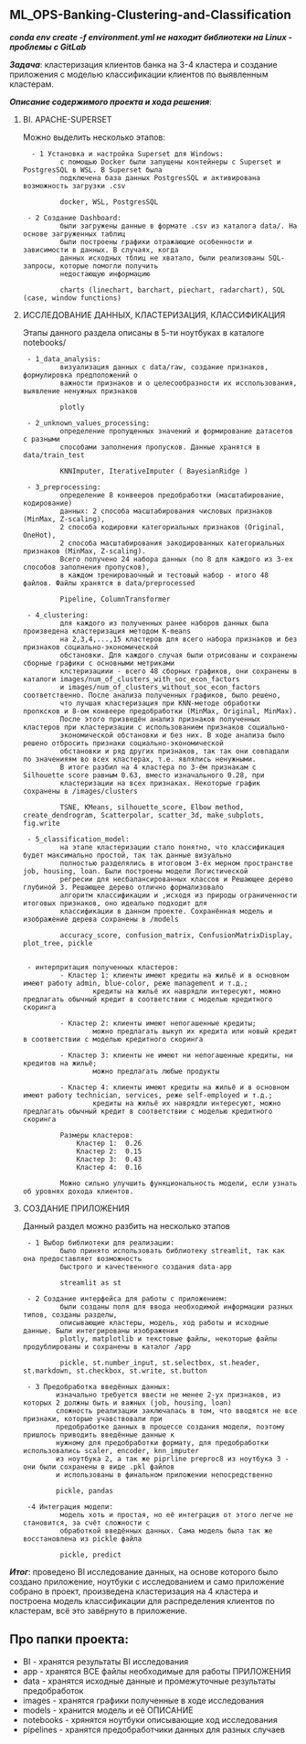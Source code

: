 ## ML_OPS-Banking-Сlustering-and-Classification

***conda env create -f environment.yml не находит библиотеки на Linux - проблемы с GitLab***

***Задача***: кластеризация клиентов банка на 3-4 кластера и 
        создание приложения с моделью классификации клиентов по 
        выявленным кластерам.


***Описание содержимого проекта и хода решения***:

1. BI. APACHE-SUPERSET

   Можно выделить несколько этапов:
    
         - 1 Установка и настройка Superset для Windows:
                с помощью Docker были запущены контейнеры с Superset и PostgresSQL в WSL. В Superset была
                подключена база данных PostgresSQL и активирована возможность загрузки .csv

                docker, WSL, PostgresSQL

        - 2 Создание Dashboard:
                были загружены данные в формате .csv из каталога data/. На основе загруженных таблиц
                были построены графики отражающие особенности и зависимости в данных. В случаях, когда
                данных исходных тблиц не хватало, были реализованы SQL-запросы, которые помогли получить
                недостающую информацию

                charts (linechart, barchart, piechart, radarchart), SQL (case, window functions)

                

2. ИССЛЕДОВАНИЕ ДАННЫХ, КЛАСТЕРИЗАЦИЯ, КЛАССИФИКАЦИЯ

    Этапы данного раздела описаны в 5-ти ноутбуках в каталоге notebooks/

        - 1_data_analysis:
                визуализация данных c data/raw, создание признаков, формулировка предположений о
                важности признаков и о целесообразности их исспользования, выявление ненужных признаков

                plotly

        - 2_unknown_values_processing:
                определение пропущенных значений и формирование датасетов с разными
                способами заполнения пропусков. Данные хранятся в data/train_test

                KNNImputer, IterativeImputer ( BayesianRidge )

        - 3_preprocessing:
                определение 8 конвееров предобработки (масштабирование, кодирование)
                данных: 2 способа масштабирования числовых признаков (MinMax, Z-scaling),
                2 способа кодировки категориальных признаков (Original, OneHot),
                2 способа масштабирования закодированных категориальных признаков (MinMax, Z-scaling).
                Всего получено 24 набора данных (по 8 для каждого из 3-ех способов заполнения пропусков),
                в каждом тренироваочный и тестовый набор - итого 48 файлов. Файлы хранятся в data/preprocessed

                Pipeline, ColumnTransformer

        - 4_clustering:
                для каждого из полученных ранее наборов данных была произведена кластеризация методом K-means
                на 2,3,4,...,15 кластеров для всего набора признаков и без признаков социально-экономической
                обстановки. Для каждого случая были отрисованы и сохранены сборные графики с основными метриками
                клстеризациии - всего 48 сборных графиков, они сохранены в каталоги images/num_of_clusters_with_soc_econ_factors
                и images/num_of_clusters_without_soc_econ_factors соответственно. После анализа полученных графиков, было решено,
                что лучшая кластеризация при KNN-методе обработки пропксков и 8-ом конвеере предобработки (MinMax, Original, MinMax).
                После этого призведён анализ признаков полученных кластеров при кластеризации с использованием признаков социально-
                экономической обстановки и без них. В ходе анализа было решено отбросить признаки социально-экономической
                обстановки и ряд других признаков, так так они совпадали по значенияям во всех кластерах, т.е. являлись ненужными.
                В итоге разбил на 4 кластера по 3-ём признакам с Silhouette score равным 0.63, вместо изначального 0.28, при
                кластеризации на всех признаках. Некоторые график сохранены в /images/clusters

                TSNE, KMeans, silhouette_score, Elbow method, create_dendrogram, Scatterpolar, scatter_3d, make_subplots, fig.write

        - 5_classification_model:
                на этапе кластеризации стало понятно, что классификация будет максимально простой, так так данные визуально 
                полностью разделялись в итоговом 3-ёх мерном пространстве job, housing, loan. Были построены модели Логистической 
                регресии для несбалансированных классов и Решающее дерево глубиной 3. Решающее дерево отлично формализовало
                алгоритм классификации и ,исходя из природы ограниченности итоговых признаков, оно идеально подходит для 
                классификации в данном проекте. Сохранённая модель и изображение дерева сохранены в /models

                accuracy_score, confusion_matrix, ConfusionMatrixDisplay, plot_tree, pickle


        - интерпритация полученных кластеров:
                - Кластер 1: клиенты имеют кредиты на жильё и в основном имеют работу admin, blue-color, реже management и т.д.;
                        кредиты на жильё их наврядли интересуют, можно предлагать обычный кредит в соответствии с моделью кредитного скоринга

                - Кластер 2: клиенты имеют непогашенные кредиты;
                        можно предлагать выкуп их кредита или новый кредит в соответствии с моделью кредитного скоринга

                - Кластер 3: клиенты не имеют ни непогашенные кредиты, ни кредитов на жильё;
                        можно предлагать любые продукты

                - Кластер 4: клиенты имеют кредиты на жильё и в основном имеют работу technician, services, реже self-employed и т.д.;
                        кредиты на жильё их наврядли интересуют, можно предлагать обычный кредит в соответствии с моделью кредитного скоринга

                Размеры кластеров:
                    Кластер 1:  0.26
                    Кластер 2:  0.15
                    Кластер 3:  0.43
                    Кластер 4:  0.16

                Можно сильно улучшить функциональность модели, если узнать об уровнях дохода клиентов.

            

3. СОЗДАНИЕ ПРИЛОЖЕНИЯ
    
    Данный раздел можно разбить на несколько этапов

        - 1 Выбор библиотеки для реализации:
                было принято использовать библиотеку streamlit, так как она предоставляет возможность
                быстрого и качественного создания data-app

                streamlit as st

        - 2 Создание интерфейса для работы с приложением:
                были созданы поля для ввода необходимой информации разных типов, созданы разделы, 
                описывающие кластеры, модель, ход работы и исходные данные. Были интегрированы изображения
                plotly, matplotlib и текстовые файлы, некоторые файлы продублированы и сохранены в каталог /app

                pickle, st.number_input, st.selectbox, st.header, st.markdown, st.checkbox, st.write, st.button

        - 3 Предобработка введённых данных:
               изначально требуется ввести не менее 2-ух признаков, из которых 2 должны быть и важных (job, housing, loan)
               сложность реализации заключалась в том, что вводятся не все признаки, которые учавствовали при
               предобработке данных в процессе создания модели, поэтому пришлось приводить введённые данные к 
               нужному для предобработки формату, для предобработки использовались scaler, encoder, knn_imputer 
               из ноутбука 2, а так же piprline preproc8 из ноутбука 3 - они были сохранены в виде .pkl файлов 
               и использованы в финальном приложении непосредственно

               pickle, pandas

        -4 Интеграция модели:
                модель хоть и простая, но её интеграция от этого легче не становится, за счёт сложности с 
                обработкой введённых данных. Сама модель была так же восстановлена из pickle файла

                pickle, predict



***Итог***: проведено BI исследование данных, на основе которого было создано приложение,
      ноутбуки с исследованием и само приложение собрано в проект, произведена 
      кластеризация на 4 кластера и построена модель классификации для распределения
      клиентов по кластерам, всё это завёрнуто в приложение.

## Про папки проекта:

- BI - хранятся результаты BI исследования
- app - хранятся ВСЕ файлы необходимые для работы ПРИЛОЖЕНИЯ
- data - хранятся исходные данные и промежуточные результаты предобработок
- images - хранятся графики полученные в ходе исследования
- models - хранится модель и её ОПИСАНИЕ
- notebooks - хрянятся ноутбуки описывающие ход исследования
- pipelines - хранятся предобработчики данных для разных случаев


